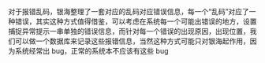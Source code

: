 对于报错乱码，银海整理了一套对应的乱码对应错误信息，每一个“乱码”对应了一种错误，其实这种方式值得借鉴，可以考虑在系统每一个可能出错误的地方，设置捕捉异常提示一串单独的错误信息，而针对每一个错误的出现原因，出现位置，我们可以做一个数据库来记录这些报错信息，当然这种方式可能只对银海起作用，因为系统经常出 bug，正常的系统本不应该有这些 bug
